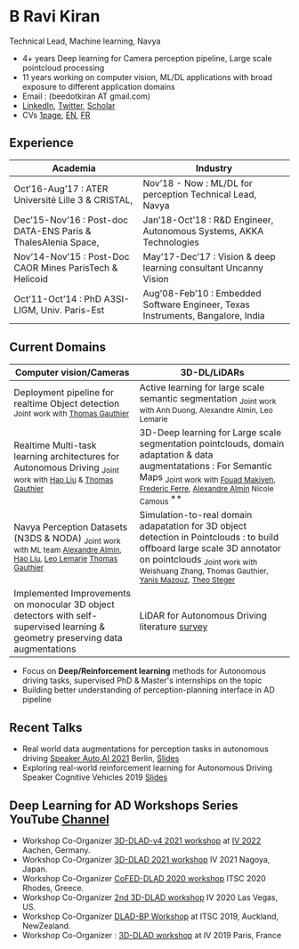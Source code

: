 # B Ravi Kiran
Technical Lead, Machine learning, Navya
- 4+ years Deep learning for Camera perception pipeline, Large scale pointcloud processing 
- 11 years working on computer vision, ML/DL applications with broad exposure to different application domains 
- Email : (beedotkiran AT gmail.com)
- [LinkedIn](https://www.linkedin.com/in/b-ravi-kiran-b246968/), [Twitter](https://twitter.com/beedotkiran), [Scholar](http://scholar.google.co.in/citations?user=qvXusvwAAAAJ)
- CVs [1page](https://beedotkiran.github.io/files/cvRaviKiran_1page.pdf), [EN](https://beedotkiran.github.io/files/cvRaviKiran.pdf), [FR](https://beedotkiran.github.io/files/cvRaviKiran_fr.pdf)

## Experience
| Academia                                                      	| Industry                                                                        	|
|---------------------------------------------------------------	|---------------------------------------------------------------------------------	|
| Oct’16-Aug’17 : ATER Université Lille 3 & CRISTAL,            	| Nov’18 - Now : ML/DL for perception Technical Lead, Navya                       	|
| Dec’15-Nov’16 : Post-doc DATA-ENS Paris & ThalesAlenia Space, 	| Jan’18-Oct’18 : R&D Engineer, Autonomous Systems, AKKA Technologies             	|
| Nov’14-Nov’15 : Post-Doc CAOR Mines ParisTech & Helicoid      	| May’17-Dec’17 : Vision & deep learning consultant Uncanny Vision                	|
| Oct’11-Oct’14 : PhD A3SI-LIGM, Univ. Paris-Est                	| Aug’08-Feb’10 : Embedded Software Engineer, Texas Instruments, Bangalore, India 	|

## Current Domains
| **Computer vision/Cameras**                                                                                                                                                                                                                                                                                                                                            	| **3D-DL/LiDARs**                                                                                                                                                                                                                                                                                                                                                  	|
|------------------------------------------------------------------------------------------------------------------------------------------------------------------------------------------------------------------------------------------------------------------------------------------------------------------------------------------------------------------------	|-------------------------------------------------------------------------------------------------------------------------------------------------------------------------------------------------------------------------------------------------------------------------------------------------------------------------------------------------------------------	|
| Deployment pipeline for realtime Object detection <sub>Joint work with [Thomas Gauthier](https://www.linkedin.com/in/thomas-gauthier-24a062110) </sub>                                                                                                                                                                                                                                                                                               	| Active learning for large scale semantic segmentation  <sub> Joint work with Anh Duong, Alexandre Almin, Leo Lemarie </sub>                                                                                                                                                                                                                        	|
| Realtime Multi-task learning architectures for Autonomous Driving   <sub>Joint work with [Hao Liu](https://www.linkedin.com/in/hao-l-7a4078159/) & [Thomas Gauthier](https://www.linkedin.com/in/thomas-gauthier-24a062110) </sub>                                                                                                                                     	| 3D-Deep learning for Large scale segmentation pointclouds, domain adaptation & data augmentatations : For Semantic Maps   <sub> Joint work with [Fouad Makiyeh](https://www.linkedin.com/in/fouad-makiyeh-561580159), [Frederic Ferre](https://www.linkedin.com/in/ferrefrederick/), [Alexandre Almin](https://www.linkedin.com/in/alexandre-almin-076aba105/) Nicole Camous </sub>** 	|
| Navya Perception Datasets (N3DS & NODA)   <sub> Joint work with ML team  [Alexandre Almin](https://www.linkedin.com/in/alexandre-almin-076aba105), [Hao Liu](https://www.linkedin.com/in/hao-l-7a4078159/), [Leo Lemarie](https://www.linkedin.com/in/l%C3%A9o-lemari%C3%A9-726776a6) [Thomas Gauthier](https://www.linkedin.com/in/thomas-gauthier-24a062110)  </sub> 	| Simulation-to-real domain adapatation for 3D object detection in Pointclouds : to build offboard large scale 3D annotator on pointclouds <sub> Joint work with Weishuang Zhang, Thomas Gauthier, [Yanis Mazouz](https://www.linkedin.com/in/yanis-mazouz), [Theo Steger](https://www.linkedin.com/in/steger-th%C3%A9o-41633997) </sub>                                                                                      	|
| Implemented Improvements on monocular 3D object detectors with self-supervised learning & geometry preserving data augmentations | LiDAR for Autonomous Driving literature  [survey](https://github.com/beedotkiran/Lidar_For_AD_references/blob/master/README.md)                  	|
- Focus on **Deep/Reinforcement learning** methods for Autonomous driving tasks, supervised PhD & Master's internships on the topic
- Building better understanding of perception-planning interface in AD pipeline


## Recent Talks
- Real world data augmentations for perception tasks in autonomous driving [Speaker Auto.AI 2021](https://www.auto-ai.eu/speaker) Berlin, [Slides](Navya_Auto_AI_Sept_2021.pdf)
- Exploring real-world reinforcement learning for Autonomous Driving Speaker Cognitive Vehicles 2019 [Slides](DRLAD_ExploringApplicationsTalk2019_CognitiveVehicles.pdf)

## Deep Learning for AD Workshops Series YouTube [Channel](https://www.youtube.com/channel/UCRJxcVElG-p_VgoqOiGe-Rw/videos)
- Workshop Co-Organizer [3D-DLAD-v4 2021 workshop](https://sites.google.com/view/3d-dlad-v4-iv2022/schedule) at [IV 2022](https://iv2022.com/) Aachen, Germany.
- Workshop Co-Organizer [3D-DLAD 2021 workshop](https://sites.google.com/view/3d-dlad-v3-iv2021/home) IV 2021 Nagoya, Japan.
- Workshop Co-Organizer [CoFED-DLAD 2020 workshop](https://sites.google.com/view/cofed-dlad-2020/home) ITSC 2020 Rhodes, Greece.
- Workshop Co-Organizer [2nd 3D-DLAD workshop](https://sites.google.com/view/3d-dlad-v2-iv2020/home) IV 2020 Las Vegas, US.
- Workshop Co-Organizer [DLAD-BP Workshop](https://sites.google.com/view/dlad-bp-itsc2019/home) at ITSC 2019, Auckland, NewZealand.
- Workshop Co-Organizer : [3D-DLAD workshop](https://sites.google.com/view/dlad-bp-itsc2019/home) at IV 2019 Paris, France
